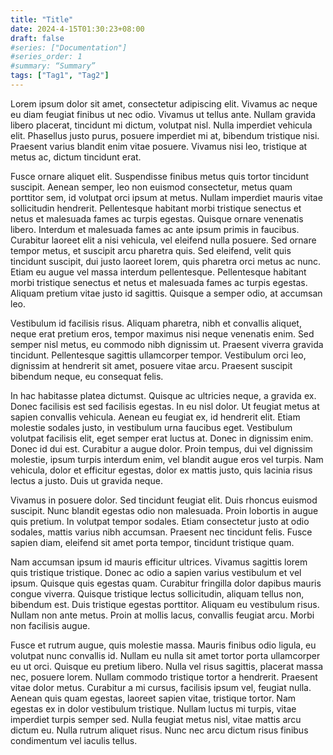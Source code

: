 ```yaml
---
title: "Title"
date: 2024-4-15T01:30:23+08:00
draft: false
#series: ["Documentation"]
#series_order: 1
#summary: “Summary”
tags: ["Tag1", "Tag2"]
---
```


Lorem ipsum dolor sit amet, consectetur adipiscing elit. Vivamus ac neque eu diam feugiat finibus ut nec odio. Vivamus ut tellus ante. Nullam gravida libero placerat, tincidunt mi dictum, volutpat nisl. Nulla imperdiet vehicula elit. Phasellus justo purus, posuere imperdiet mi at, bibendum tristique nisi. Praesent varius blandit enim vitae posuere. Vivamus nisi leo, tristique at metus ac, dictum tincidunt erat.

Fusce ornare aliquet elit. Suspendisse finibus metus quis tortor tincidunt suscipit. Aenean semper, leo non euismod consectetur, metus quam porttitor sem, id volutpat orci ipsum at metus. Nullam imperdiet mauris vitae sollicitudin hendrerit. Pellentesque habitant morbi tristique senectus et netus et malesuada fames ac turpis egestas. Quisque ornare venenatis libero. Interdum et malesuada fames ac ante ipsum primis in faucibus. Curabitur laoreet elit a nisi vehicula, vel eleifend nulla posuere. Sed ornare tempor metus, et suscipit arcu pharetra quis. Sed eleifend, velit quis tincidunt suscipit, dui justo laoreet lorem, quis pharetra orci metus ac nunc. Etiam eu augue vel massa interdum pellentesque. Pellentesque habitant morbi tristique senectus et netus et malesuada fames ac turpis egestas. Aliquam pretium vitae justo id sagittis. Quisque a semper odio, at accumsan leo.

Vestibulum id facilisis risus. Aliquam pharetra, nibh et convallis aliquet, neque erat pretium eros, tempor maximus nisi neque venenatis enim. Sed semper nisl metus, eu commodo nibh dignissim ut. Praesent viverra gravida tincidunt. Pellentesque sagittis ullamcorper tempor. Vestibulum orci leo, dignissim at hendrerit sit amet, posuere vitae arcu. Praesent suscipit bibendum neque, eu consequat felis.

In hac habitasse platea dictumst. Quisque ac ultricies neque, a gravida ex. Donec facilisis est sed facilisis egestas. In eu nisl dolor. Ut feugiat metus at sapien convallis vehicula. Aenean eu feugiat ex, id hendrerit elit. Etiam molestie sodales justo, in vestibulum urna faucibus eget. Vestibulum volutpat facilisis elit, eget semper erat luctus at. Donec in dignissim enim. Donec id dui est. Curabitur a augue dolor. Proin tempus, dui vel dignissim molestie, ipsum turpis interdum enim, vel blandit augue eros vel turpis. Nam vehicula, dolor et efficitur egestas, dolor ex mattis justo, quis lacinia risus lectus a justo. Duis ut gravida neque.

Vivamus in posuere dolor. Sed tincidunt feugiat elit. Duis rhoncus euismod suscipit. Nunc blandit egestas odio non malesuada. Proin lobortis in augue quis pretium. In volutpat tempor sodales. Etiam consectetur justo at odio sodales, mattis varius nibh accumsan. Praesent nec tincidunt felis. Fusce sapien diam, eleifend sit amet porta tempor, tincidunt tristique quam.

Nam accumsan ipsum id mauris efficitur ultrices. Vivamus sagittis lorem quis tristique tristique. Donec ac odio a sapien varius vestibulum et vel ipsum. Quisque quis egestas quam. Curabitur fringilla dolor dapibus mauris congue viverra. Quisque tristique lectus sollicitudin, aliquam tellus non, bibendum est. Duis tristique egestas porttitor. Aliquam eu vestibulum risus. Nullam non ante metus. Proin at mollis lacus, convallis feugiat arcu. Morbi non facilisis augue.

Fusce et rutrum augue, quis molestie massa. Mauris finibus odio ligula, eu volutpat nunc convallis id. Nullam eu nulla sit amet tortor porta ullamcorper eu ut orci. Quisque eu pretium libero. Nulla vel risus sagittis, placerat massa nec, posuere lorem. Nullam commodo tristique tortor a hendrerit. Praesent vitae dolor metus. Curabitur a mi cursus, facilisis ipsum vel, feugiat nulla. Aenean quis quam egestas, laoreet sapien vitae, tristique tortor. Nam egestas ex in dolor vestibulum tristique. Nullam luctus mi turpis, vitae imperdiet turpis semper sed. Nulla feugiat metus nisl, vitae mattis arcu dictum eu. Nulla rutrum aliquet risus. Nunc nec arcu dictum risus finibus condimentum vel iaculis tellus.








